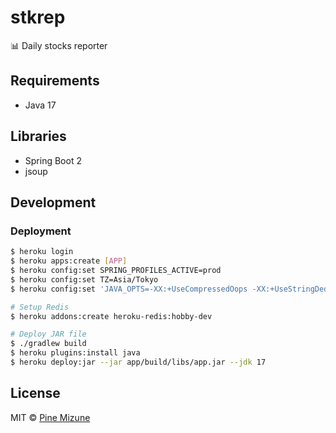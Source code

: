 # stkrep

:bar_chart: Daily stocks reporter

## Requirements
- Java 17

## Libraries
- Spring Boot 2
- jsoup

## Development

### Deployment

```sh
$ heroku login
$ heroku apps:create [APP]
$ heroku config:set SPRING_PROFILES_ACTIVE=prod
$ heroku config:set TZ=Asia/Tokyo
$ heroku config:set 'JAVA_OPTS=-XX:+UseCompressedOops -XX:+UseStringDeduplication'

# Setup Redis
$ heroku addons:create heroku-redis:hobby-dev

# Deploy JAR file
$ ./gradlew build
$ heroku plugins:install java
$ heroku deploy:jar --jar app/build/libs/app.jar --jdk 17
```

## License

MIT &copy; [Pine Mizune](https://profile.pine.moe/)
